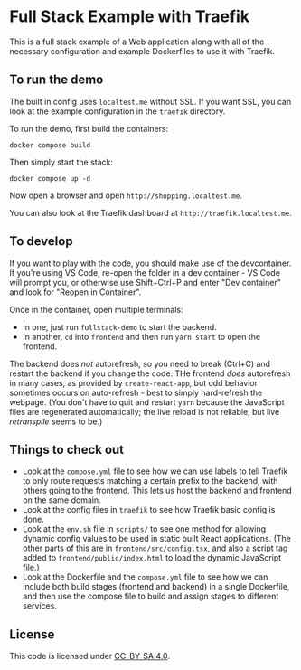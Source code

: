 # Full Stack Example with Traefik

This is a full stack example of a Web application along with all of the necessary configuration and example Dockerfiles to use it with Traefik.

## To run the demo

The built in config uses `localtest.me` without SSL. If you want SSL, you can look at the example configuration in the `traefik` directory.

To run the demo, first build the containers:

    docker compose build

Then simply start the stack:

    docker compose up -d

Now open a browser and open `http://shopping.localtest.me`.

You can also look at the Traefik dashboard at `http://traefik.localtest.me`.

## To develop

If you want to play with the code, you should make use of the devcontainer. If you're using VS Code, re-open the folder in a dev container - VS Code will prompt you, or otherwise use Shift+Ctrl+P and enter "Dev container" and look for "Reopen in Container".

Once in the container, open multiple terminals:

* In one, just run `fullstack-demo` to start the backend.
* In another, `cd` into `frontend` and then run `yarn start` to open the frontend.

The backend does *not* autorefresh, so you need to break (Ctrl+C) and restart the backend if you change the code. THe frontend *does* autorefresh in many cases, as provided by `create-react-app`, but odd behavior sometimes occurs on auto-refresh - best to simply hard-refresh the webpage. (You don't have to quit and restart `yarn` because the JavaScript files are regenerated automatically; the live reload is not reliable, but live *retranspile* seems to be.)

## Things to check out

* Look at the `compose.yml` file to see how we can use labels to tell Traefik to only route requests matching a certain prefix to the backend, with others going to the frontend. This lets us host the backend and frontend on the same domain.
* Look at the config files in `traefik` to see how Traefik basic config is done.
* Look at the `env.sh` file in `scripts/` to see one method for allowing dynamic config values to be used in static built React applications. (The other parts of this are in `frontend/src/config.tsx`, and also a script tag added to `frontend/public/index.html` to load the dynamic JavaScript file.)
* Look at the Dockerfile and the `compose.yml` file to see how we can include both build stages (frontend and backend) in a single Dockerfile, and then use the compose file to build and assign stages to different services.

## License

This code is licensed under [CC-BY-SA 4.0](https://creativecommons.org/licenses/by-sa/4.0/deed.en).
